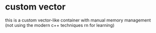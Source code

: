 # custom vector

this is a custom vector-like container with manual memory management (not using the modern c++ techniques rn for learning)
